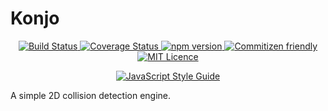 # Konjo
<p align="center">
    <a href="https://travis-ci.org/kagamiNekoClub/Konjo">
        <img src="https://travis-ci.org/kagamiNekoClub/Konjo.svg?branch=master" alt="Build Status">
    </a>
    <a href="https://coveralls.io/github/kagamiNekoClub/Konjo?branch=master">
        <img src="https://coveralls.io/repos/github/kagamiNekoClub/Konjo/badge.svg?branch=master" alt="Coverage Status">
    </a>
    <a href="https://badge.fury.io/js/kagamiNekoClub/Konjo">
        <img src="https://badge.fury.io/js/kagamiNekoClub/Konjo.svg" alt="npm version">
    </a>
    <a href="http://commitizen.github.io/cz-cli/">
        <img src="https://img.shields.io/badge/commitizen-friendly-brightgreen.svg" alt="Commitizen friendly">
    </a>
    <a href="./LICENSE">
        <img src="https://badges.frapsoft.com/os/mit/mit.svg?v=103" alt="MIT Licence">
    </a>
</p>
<p align="center">
    <a href="https://github.com/standard/standard">
        <img src="https://cdn.rawgit.com/standard/standard/master/badge.svg" alt="JavaScript Style Guide">
    </a>
</p>

A simple 2D collision detection engine.